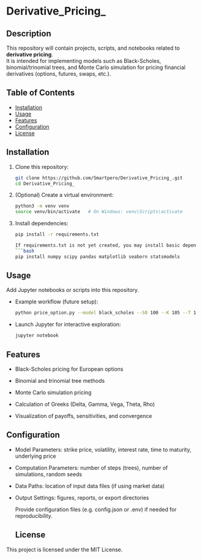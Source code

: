 # Derivative_Pricing_

## Description

This repository will contain projects, scripts, and notebooks related to **derivative pricing**.  
It is intended for implementing models such as Black-Scholes, binomial/trinomial trees, and Monte Carlo simulation for pricing financial derivatives (options, futures, swaps, etc.).

## Table of Contents

- [Installation](#installation)  
- [Usage](#usage)  
- [Features](#features)  
- [Configuration](#configuration)  
- [License](#license)  

## Installation

1. Clone this repository:

   ```bash
   git clone https://github.com/Smartpero/Derivative_Pricing_.git
   cd Derivative_Pricing_
2. (Optional) Create a virtual environment:
   
    ```bash
   python3 -m venv venv
   source venv/bin/activate   # On Windows: venv\Scripts\activate
   
4. Install dependencies:
    ```bash
   pip install -r requirements.txt

   If requirements.txt is not yet created, you may install basic dependencies manually:
    ```bash
   pip install numpy scipy pandas matplotlib seaborn statsmodels
   
## Usage

Add Jupyter notebooks or scripts into this repository.

- Example workflow (future setup):
  ```bash
  python price_option.py --model black_scholes --S0 100 --K 105 --T 1 --r 0.05 --sigma 0.2
- Launch Jupyter for interactive exploration:
  ```bash
  jupyter notebook
## Features

- Black-Scholes pricing for European options

- Binomial and trinomial tree methods

- Monte Carlo simulation pricing

- Calculation of Greeks (Delta, Gamma, Vega, Theta, Rho)

- Visualization of payoffs, sensitivities, and convergence
## Configuration

- Model Parameters: strike price, volatility, interest rate, time to maturity, underlying price

- Computation Parameters: number of steps (trees), number of simulations, random seeds

- Data Paths: location of input data files (if using market data)

- Output Settings: figures, reports, or export directories

  Provide configuration files (e.g. config.json or .env) if needed for reproducibility.
  ## License

This project is licensed under the MIT License.




